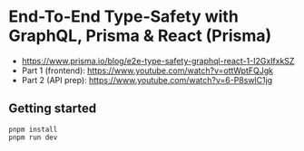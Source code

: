# End-To-End Type-Safety with GraphQL, Prisma & React (Prisma)

- https://www.prisma.io/blog/e2e-type-safety-graphql-react-1-I2GxIfxkSZ
- Part 1 (frontend): https://www.youtube.com/watch?v=ottWptFQJgk
- Part 2 (API prep): https://www.youtube.com/watch?v=6-P8swlC1jg

## Getting started

```console
pnpm install
pnpm run dev
```
